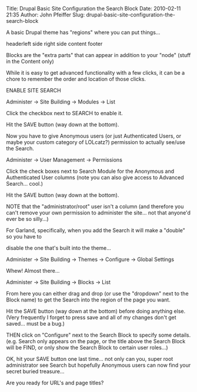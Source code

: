 Title: Drupal Basic Site Configuration the Search Block
Date: 2010-02-11 21:35
Author: John Pfeiffer
Slug: drupal-basic-site-configuration-the-search-block

<div class="field field-name-body field-type-text-with-summary field-label-hidden">
<div class="field-items">
<div class="field-item even">
A basic Drupal theme has "regions" where you can put things...

</p>
<p>
                headerleft side                  right side           content           footer

Blocks are the "extra parts" that can appear in addition to your "node"
(stuff in the Content only)

</p>

While it is easy to get advanced functionality with a few clicks, it can
be a chore to remember the order and location of those clicks.

</p>

ENABLE SITE SEARCH

</p>

Administer -\> Site Building -\> Modules -\> List  

Click the checkbox next to SEARCH to enable it.

</p>

Hit the SAVE button (way down at the bottom).

</p>

Now you have to give Anonymous users (or just Authenticated Users, or
maybe your custom category of LOLcatz?) permission to actually see/use
the Search.  

Administer -\> User Management -\> Permissions  

Click the check boxes next to Search Module for the Anonymous and
Authenticated User columns (note you can also give access to Advanced
Search... cool.)

</p>

Hit the SAVE button (way down at the bottom).

</p>

NOTE that the "administrator/root" user isn't a column (and therefore
you can't remove your own permission to administer the site... not that
anyone'd ever be so silly...)

</p>

For Garland, specifically, when you add the Search it will make a
"double" so you have to  

disable the one that's built into the theme...  

Administer -\> Site Building -\> Themes -\> Configure -\> Global
Settings

</p>

Whew! Almost there...

</p>

Administer -\> Site Building -\> Blocks -\> List

</p>

From here you can either drag and drop (or use the "dropdown" next to
the Block name) to get the Search into the region of the page you want.

</p>

Hit the SAVE button (way down at the bottom) before doing anything else.
(Very frequently I forget to press save and all of my changes don't get
saved... must be a bug.)

</p>

THEN click on "Configure" next to the Search Block to specify some
details. (e.g. Search only appears on the page, or the title above the
Search Block will be FIND, or only show the Search Block to certain user
roles...)

</p>

OK, hit your SAVE button one last time... not only can you, super root
administrator see Search but hopefully Anonymous users can now find your
secret buried treasure...

</p>

Are you ready for URL's and page titles?

</p>
<p>
</div>
</div>
</div>
</p>


